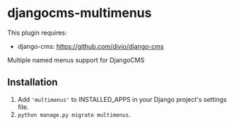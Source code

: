 djangocms-multimenus
====================

This plugin requires:
* django-cms: https://github.com/divio/django-cms

Multiple named menus support for DjangoCMS

Installation
------------

1. Add `'multimenus'` to INSTALLED_APPS in your Django project's
   settings file.
2. `python manage.py migrate multimenus`.
